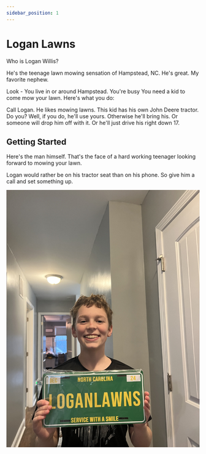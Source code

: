 ```yaml
---
sidebar_position: 1
---
```


# Logan Lawns 

Who is Logan Willis? 

He's the teenage lawn mowing sensation of Hampstead, NC. He's great. My favorite nephew.

Look - You live in or around Hampstead. You're busy You need a kid to come mow your lawn. Here's what you do:

Call Logan. He likes mowing lawns. This kid has his own John Deere tractor. Do you? Well, if you do, he'll use yours. 
Otherwise he'll bring his. Or someone will drop him off with it. Or he'll just drive his right down 17. 

## Getting Started

Here's the man himself. That's the face of a hard working teenager looking forward to mowing your lawn. 

Logan would rather be on his tractor seat than on his phone. So give him a call and set something up.

![Logan Licensed to Lawn](/img/LicensePlate.jpg)

